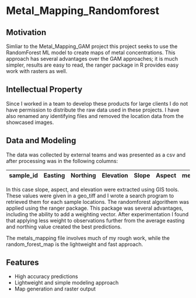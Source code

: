 # Metal_Mapping_Randomforest

## Motivation 
Simliar to the Metal_Mapping_GAM project this project seeks to use the RandomForest ML model to create maps of metal concentrations. This approach has several advantages over the GAM approaches; it is much simpler, results are easy to read, the ranger package in R provides easy work with rasters as well. 

## Intellectual Property
Since I worked in a team to develop these products for large clients I do not have permission to distribute the raw data used in these projects. I have also renamed any identifying files and removed the location data from the showcased images. 

## Data and Modeling
The data was collected by external teams and was presented as a csv and after processing was in the following columns: 

|sample_id|Easting|Northing|Elevation|Slope|Aspect|metal_1|metal_2|...|
|---------|-------|--------|---------|-----|------|-------|-------|---|

In this case slope, aspect, and elevation were extracted using GIS tools. These values were given in a geo_tiff and I wrote a search program to retrieved them for each sample locations. The randomforest algorithem was applied using the ranger package. This package was several advantages, including the ability to add a weighting vector. After experimentation I found that applying less weight to observations further from the average easting and northing value created the best predictions.

The metals_mapping file involves much of my rough work, while the random_forest_map is the lightweight and fast approach.

## Features 
- High accuracy predictions
- Lightweight and simple modeling approach
- Map generation and raster output








